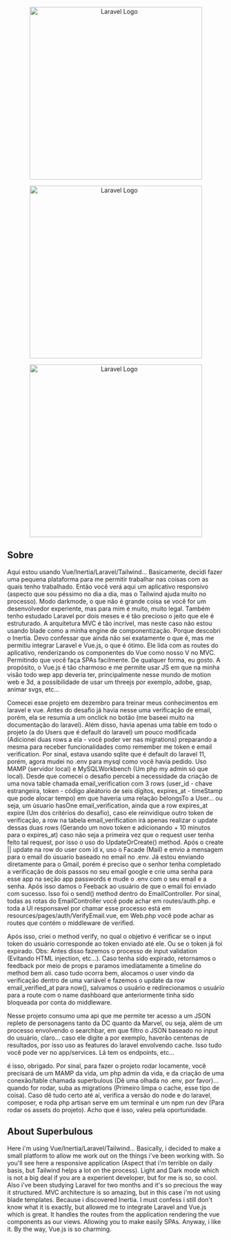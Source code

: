 <p align="center"><a href="https://vuejs.org/" target="_blank"><img src="../superbulous/" width="400" alt="Laravel Logo"></a></p>
<p align="center"><a href="https://inertiajs.com/" target="_blank"><img src="./images/inertia.png" width="400" alt="Laravel Logo"></a></p>
<p align="center"><a href="https://laravel.com" target="_blank"><img src="./images/laravel.png" width="400" alt="Laravel Logo"></a></p>


## Sobre

Aqui estou usando Vue/Inertia/Laravel/Tailwind... 
Basicamente, decidi fazer uma pequena plataforma para me permitir trabalhar nas coisas com as quais tenho trabalhado. 
Então você verá aqui um aplicativo responsivo (aspecto que sou péssimo no dia a dia, mas o Tailwind ajuda muito no processo). 
Modo darkmode, o que não é grande coisa se você for um desenvolvedor experiente, mas para mim é muito, muito legal. 
Também tenho estudado Laravel por dois meses e é tão precioso o jeito que ele é estruturado. 
A arquitetura MVC é tão incrível, mas neste caso não estou usando blade como a minha engine de componentização. 
Porque descobri o Inertia. Devo confessar que ainda não sei exatamente o que é, 
mas me permitiu integrar Laravel e Vue.js, o que é ótimo. Ele lida com as routes do aplicativo, renderizando os componentes do Vue como nosso V no MVC. 
Permitindo que você faça SPAs facilmente. De qualquer forma, eu gosto. A propósito, o Vue.js é tão charmoso e 
me permite usar JS em que na minha visão todo wep app deveria ter, principalmente nesse mundo de motion web e 3d, 
a possibilidade de usar um threejs por exemplo, adobe, gsap, animar svgs, etc...

Comecei esse projeto em dezembro para treinar meus conhecimentos em laravel e vue. Antes do desafio já havia nesse uma verificação de email, porém, ela se resumia a um onclick no botão (me baseei muito na documentação do laravel). Além disso, havia apenas uma table em todo o projeto (a do Users que é default do laravel) um pouco modificada (Adicionei duas rows a ela - você poder ver nas migrations) preparando a mesma para receber funcionalidades como remember me token e email verification. Por sinal, estava usando sqlite que é default do laravel 11, porém, agora mudei no .env para mysql como você havia pedido. Uso MAMP (servidor local) e MySQLWorkbench (Um php my admin só que local). Desde que comecei o desafio percebi a necessidade da criação de uma nova table chamada email_verification com 3 rows (user_id - chave estrangeira, token - código aleátorio de seis dígitos, expires_at - timeStamp que pode alocar tempo) em que haveria uma relação belongsTo a User... ou seja, um úsuario hasOne email_verification, ainda que a row expires_at expire (Um dos critérios do desafio), caso ele reinvidique outro token de verificação, a row na tabela email_verification irá apenas realizar o update dessas duas rows (Gerando um novo token e adicionando + 10 minutos para o expires_at) caso não seja a primeira vez que o request user tenha feito tal request, por isso o uso do UpdateOrCreate() method. Após o create || update na row do user com id x, uso o Facade (Mail) e envio a mensagem para o email do úsuario baseado no email no .env. Já estou enviando diretamente para o Gmail, porém é preciso que o senhor tenha completado a verificação de dois passos no seu email google e crie uma senha para esse app na seção app passwords e mude o .env com o seu email e a senha. Após isso damos o Feeback ao usuário de que o email foi enviado com sucesso. Isso foi o send() method dentro do EmailController. Por sinal, todas as rotas do EmailController você pode achar em routes/auth.php. e toda a UI responsavel por chamar esse processo está em resources/pages/auth/VerifyEmail.vue, em Web.php você pode achar as routes que contém o middleware de verified. 


Após isso, criei o method verify, no qual o objetivo é verificar se o input token do usuário corresponde ao token enviado até ele. Ou se o token já foi expirado. Obs: Antes disso fazemos o processo de input validation (Evitando HTML injection, etc...). Caso tenha sido expirado, retornamos o feedback por meio de props e paramos imediatamente a timeline do method bem ali. caso tudo ocorra bem, alocamos o user vindo da verificação dentro de uma variável e fazemos o update da row email_verified_at para now(), salvamos o usuário e redirecionamos o usuário para a route com o name dashboard que anteriormente tinha sido bloqueada por conta do middleware. 


Nesse projeto consumo uma api que me permite ter acesso a um JSON repleto de personagens tanto da DC quanto da Marvel, ou seja, além de um processo envolvendo o searchbar, em que filtro o JSON baseado no input do usuário, claro... caso ele digite a por exemplo, haverão centenas de resultados, por isso uso as features do laravel envolvendo cache. Isso tudo você pode ver no app/services. Lá tem os endpoints, etc...

é isso, obrigado. Por sinal, para fazer o projeto rodar locamente, você precisará de um MAMP da vida, um php admin da vida, e da criação de uma conexão/table chamada superbulous (Dê uma olhada no .env, por favor)... quando for rodar, suba as migrations (Primeiro limpa o cache, esse tipo de coisa). Caso dê tudo certo até aí, verifica a versão do node e do laravel, composer, e roda php artisan serve em um terminal e um npm run dev (Para rodar os assets do projeto). Acho que é isso, valeu pela oportunidade.


## About Superbulous

Here i'm using Vue/Inertia/Laravel/Tailwind... Basically, i decided to make a small platform to allow me work out on the things i've been working with. So you'll see here a responsive application (Aspect that i'm terrible on daily basis, but Tailwind helps a lot on the process). Light and Dark mode which is not a big deal if you are a experient developer, but for me is so, so cool. Also i've been studying Laravel for two months and it's so precious the way it structured. MVC architecture is so amazing, but in this case i'm not using blade templates. Because i discovered Inertia. I must confess i still don't know what it is exactly, but allowed me to integrate Laravel and Vue.js which is great. It handles the routes from the application  rendering the vue components as our views. Allowing you to make easily SPAs. Anyway, i like it. By the way, Vue.js is so charming.

